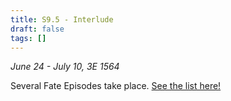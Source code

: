 ```yaml
---
title: S9.5 - Interlude
draft: false
tags: []
---
```

*June 24 - July 10, 3E 1564*

Several Fate Episodes take place.
[See the list here!](Story/Fate-Episodes/S9-10/)